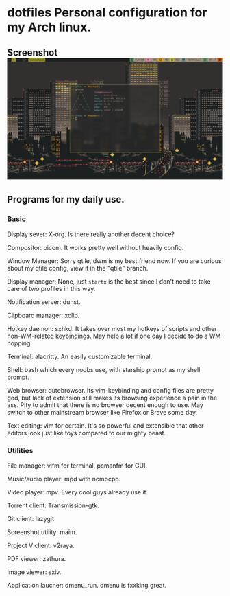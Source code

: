 # dotfiles Personal configuration for my Arch linux.

## Screenshot ![Screenshot](unixporn.png 'WIP though')

## Programs for my daily use.  
### Basic 
Display sever: X-org. Is there really another decent choice?

Compositor: picom. It works pretty well without heavily config.

Window Manager: Sorry qtile, dwm is my best friend now. If you are curious
about my qtile config, view it in the "qtile" branch.

Display manager: None, just `startx` is the best since I don't need to take
care of two profiles in this way.

Notification server: dunst.

Clipboard manager: xclip.

Hotkey daemon: sxhkd. It takes over most my hotkeys of scripts and other
non-WM-related keybindings. May help a lot if one day I decide to do a WM
hopping.

Terminal: alacritty. An easily customizable terminal.

Shell: bash which every noobs use, with starship prompt as my shell prompt.

Web browser: qutebrowser. Its vim-keybinding and config files are pretty god,
but lack of extension still makes its browsing experience a pain in the ass.
Pity to admit that there is no browser decent enough to use. May switch to
other mainstream browser like Firefox or Brave some day.

Text editing: vim for certain. It's so powerful and extensible that other
editors look just like toys compared to our mighty beast. 

### Utilities 
File manager: vifm for terminal, pcmanfm for GUI.

Music/audio player: mpd with ncmpcpp.

Video player: mpv. Every cool guys already use it.

Torrent client: Transmission-gtk.

Git client: lazygit

Screenshot utility: maim.

Project V client: v2raya.

PDF viewer: zathura.

Image viewer: sxiv.

Application laucher: dmenu_run. dmenu is fxxking great.
